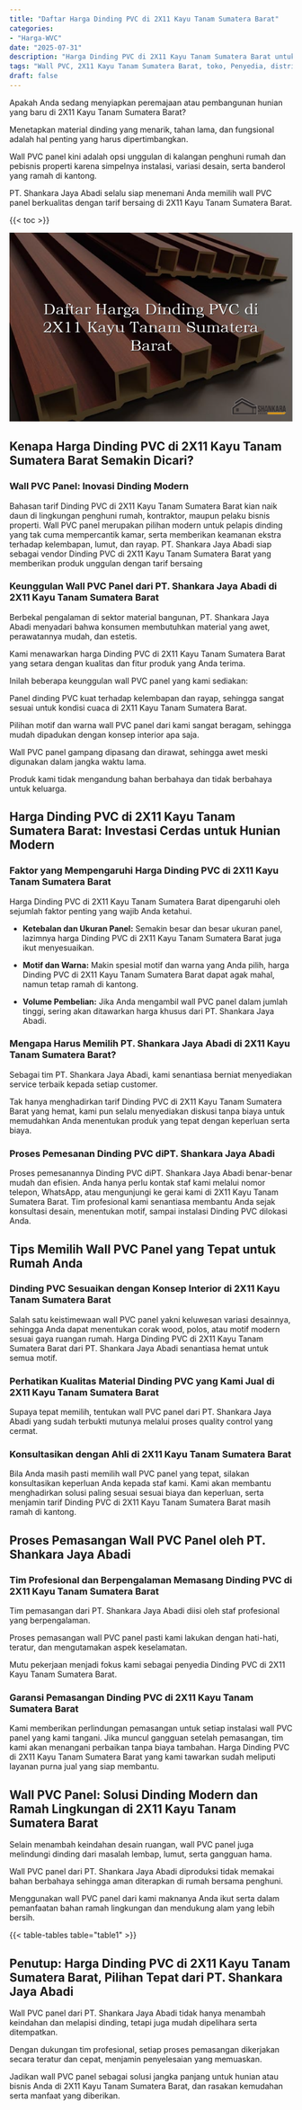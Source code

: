 ```yaml
---
title: "Daftar Harga Dinding PVC di 2X11 Kayu Tanam Sumatera Barat"
categories: 
- "Harga-WVC"
date: "2025-07-31"
description: "Harga Dinding PVC di 2X11 Kayu Tanam Sumatera Barat untuk tempat tinggal, perkantoran, dan ritel. Material unggulan, variasi motif, warna modern, dengan servis instalasi dikerjakan oleh tenaga ahli profesional dan kepastian resmi!|Servis penyediaan Dinding PVC di 2X11 Kayu Tanam Sumatera Barat bagi keperluan tempat tinggal, office, atau gerai, beserta material unggulan dan penempatan oleh teknisi berpengalaman serta kepastian resmi.|Alternatif Dinding PVC di 2X11 Kayu Tanam Sumatera Barat yang andal untuk rumah, office, dan toko, bersama panel berkualitas dan pemasangan ditangani oleh tenaga ahli ahli serta garansi resmi.|Penyediaan Dinding PVC di 2X11 Kayu Tanam Sumatera Barat untuk tempat tinggal, kantor, serta ritel, dengan produk unggulan dan instalasi dikerjakan oleh tenaga ahli berpengalaman, lengkap dengan jaminan resmi.}"
tags: "Wall PVC, 2X11 Kayu Tanam Sumatera Barat, toko, Penyedia, distributor"
draft: false
---
```


Apakah Anda sedang menyiapkan peremajaan atau pembangunan hunian yang baru di 2X11 Kayu Tanam Sumatera Barat?

Menetapkan material dinding yang menarik, tahan lama, dan fungsional adalah hal penting yang harus dipertimbangkan.

Wall PVC panel kini adalah opsi unggulan di kalangan penghuni rumah dan pebisnis properti karena simpelnya instalasi, variasi desain, serta banderol yang ramah di kantong.

PT. Shankara Jaya Abadi selalu siap menemani Anda memilih wall PVC panel berkualitas dengan tarif bersaing di 2X11 Kayu Tanam Sumatera Barat.

{{< toc >}}

![Daftar Harga Dinding PVC di 2X11 Kayu Tanam Sumatera Barat](/images/Harga-WVC/Daftar-Harga-Dinding-PVC-di-2X11-Kayu-Tanam-Sumatera-Barat.png)


## Kenapa Harga Dinding PVC di 2X11 Kayu Tanam Sumatera Barat Semakin Dicari?

### Wall PVC Panel: Inovasi Dinding Modern

Bahasan tarif Dinding PVC di 2X11 Kayu Tanam Sumatera Barat kian naik daun di lingkungan penghuni rumah, kontraktor, maupun pelaku bisnis properti. Wall PVC panel merupakan pilihan modern untuk pelapis dinding yang tak cuma mempercantik kamar, serta memberikan keamanan ekstra terhadap kelembapan, lumut, dan rayap. PT. Shankara Jaya Abadi siap sebagai vendor Dinding PVC di 2X11 Kayu Tanam Sumatera Barat yang memberikan produk unggulan dengan tarif bersaing

### Keunggulan Wall PVC Panel dari PT. Shankara Jaya Abadi di 2X11 Kayu Tanam Sumatera Barat

Berbekal pengalaman di sektor material bangunan, PT. Shankara Jaya Abadi menyadari bahwa konsumen membutuhkan material yang awet, perawatannya mudah, dan estetis.

Kami menawarkan harga Dinding PVC di 2X11 Kayu Tanam Sumatera Barat yang setara dengan kualitas dan fitur produk yang Anda terima.

Inilah beberapa keunggulan wall PVC panel yang kami sediakan:

Panel dinding PVC kuat terhadap kelembapan dan rayap, sehingga sangat sesuai untuk kondisi cuaca di 2X11 Kayu Tanam Sumatera Barat.

Pilihan motif dan warna wall PVC panel dari kami sangat beragam, sehingga mudah dipadukan dengan konsep interior apa saja.

Wall PVC panel gampang dipasang dan dirawat, sehingga awet meski digunakan dalam jangka waktu lama.

Produk kami tidak mengandung bahan berbahaya dan tidak berbahaya untuk keluarga.

## Harga Dinding PVC di 2X11 Kayu Tanam Sumatera Barat: Investasi Cerdas untuk Hunian Modern

### Faktor yang Mempengaruhi Harga Dinding PVC di 2X11 Kayu Tanam Sumatera Barat

Harga Dinding PVC di 2X11 Kayu Tanam Sumatera Barat dipengaruhi oleh sejumlah faktor penting yang wajib Anda ketahui.

- **Ketebalan dan Ukuran Panel:** Semakin besar dan besar ukuran panel, lazimnya harga Dinding PVC di 2X11 Kayu Tanam Sumatera Barat juga ikut menyesuaikan.

- **Motif dan Warna:** Makin spesial motif dan warna yang Anda pilih, harga Dinding PVC di 2X11 Kayu Tanam Sumatera Barat dapat agak mahal, namun tetap ramah di kantong.

- **Volume Pembelian:** Jika Anda mengambil wall PVC panel dalam jumlah tinggi, sering akan ditawarkan harga khusus dari PT. Shankara Jaya Abadi.

### Mengapa Harus Memilih PT. Shankara Jaya Abadi di 2X11 Kayu Tanam Sumatera Barat?

Sebagai tim PT. Shankara Jaya Abadi, kami senantiasa berniat menyediakan service terbaik kepada setiap customer.

Tak hanya menghadirkan tarif Dinding PVC di 2X11 Kayu Tanam Sumatera Barat yang hemat, kami pun selalu menyediakan diskusi tanpa biaya untuk memudahkan Anda menentukan produk yang tepat dengan keperluan serta biaya.

### Proses Pemesanan Dinding PVC diPT. Shankara Jaya Abadi

Proses pemesanannya Dinding PVC diPT. Shankara Jaya Abadi benar-benar mudah dan efisien. Anda hanya perlu kontak staf kami melalui nomor telepon, WhatsApp, atau mengunjungi ke gerai kami di 2X11 Kayu Tanam Sumatera Barat. Tim profesional kami senantiasa membantu Anda sejak konsultasi desain, menentukan motif, sampai instalasi Dinding PVC dilokasi Anda.

## Tips Memilih Wall PVC Panel yang Tepat untuk Rumah Anda

### Dinding PVC Sesuaikan dengan Konsep Interior di 2X11 Kayu Tanam Sumatera Barat

Salah satu keistimewaan wall PVC panel yakni keluwesan variasi desainnya, sehingga Anda dapat menentukan corak wood, polos, atau motif modern sesuai gaya ruangan rumah. Harga Dinding PVC di 2X11 Kayu Tanam Sumatera Barat dari PT. Shankara Jaya Abadi senantiasa hemat untuk semua motif.

### Perhatikan Kualitas Material Dinding PVC yang Kami Jual di 2X11 Kayu Tanam Sumatera Barat

Supaya tepat memilih, tentukan wall PVC panel dari PT. Shankara Jaya Abadi yang sudah terbukti mutunya melalui proses quality control yang cermat.

### Konsultasikan dengan Ahli di 2X11 Kayu Tanam Sumatera Barat

Bila Anda masih pasti memilih wall PVC panel yang tepat, silakan konsultasikan keperluan Anda kepada staf kami. Kami akan membantu menghadirkan solusi paling sesuai sesuai biaya dan keperluan, serta menjamin tarif Dinding PVC di 2X11 Kayu Tanam Sumatera Barat masih ramah di kantong.

## Proses Pemasangan Wall PVC Panel oleh PT. Shankara Jaya Abadi

### Tim Profesional dan Berpengalaman Memasang Dinding PVC di 2X11 Kayu Tanam Sumatera Barat

Tim pemasangan dari PT. Shankara Jaya Abadi diisi oleh staf profesional yang berpengalaman.

Proses pemasangan wall PVC panel pasti kami lakukan dengan hati-hati, teratur, dan mengutamakan aspek keselamatan.

Mutu pekerjaan menjadi fokus kami sebagai penyedia Dinding PVC di 2X11 Kayu Tanam Sumatera Barat.

### Garansi Pemasangan Dinding PVC di 2X11 Kayu Tanam Sumatera Barat

Kami memberikan perlindungan pemasangan untuk setiap instalasi wall PVC panel yang kami tangani. Jika muncul gangguan setelah pemasangan, tim kami akan menangani perbaikan tanpa biaya tambahan. Harga Dinding PVC di 2X11 Kayu Tanam Sumatera Barat yang kami tawarkan sudah meliputi layanan purna jual yang siap membantu.

## Wall PVC Panel: Solusi Dinding Modern dan Ramah Lingkungan di 2X11 Kayu Tanam Sumatera Barat

Selain menambah keindahan desain ruangan, wall PVC panel juga melindungi dinding dari masalah lembap, lumut, serta gangguan hama.

Wall PVC panel dari PT. Shankara Jaya Abadi diproduksi tidak memakai bahan berbahaya sehingga aman diterapkan di rumah bersama penghuni.

Menggunakan wall PVC panel dari kami maknanya Anda ikut serta dalam pemanfaatan bahan ramah lingkungan dan mendukung alam yang lebih bersih.

{{< table-tables table="table1" >}}

## Penutup: Harga Dinding PVC di 2X11 Kayu Tanam Sumatera Barat, Pilihan Tepat dari PT. Shankara Jaya Abadi

Wall PVC panel dari PT. Shankara Jaya Abadi tidak hanya menambah keindahan dan melapisi dinding, tetapi juga mudah dipelihara serta ditempatkan.

Dengan dukungan tim profesional, setiap proses pemasangan dikerjakan secara teratur dan cepat, menjamin penyelesaian yang memuaskan.

Jadikan wall PVC panel sebagai solusi jangka panjang untuk hunian atau bisnis Anda di 2X11 Kayu Tanam Sumatera Barat, dan rasakan kemudahan serta manfaat yang diberikan.